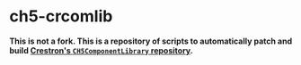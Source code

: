 # ch5-crcomlib

**This is not a fork. This is a repository of scripts to automatically patch and build [Crestron's `CH5ComponentLibrary` repository](https://github.com/Crestron/CH5ComponentLibrary).**
